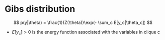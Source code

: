 # Gibs distribution

$$
p(y|\theta) = \frac{1}{Z(\theta)}\exp(- \sum_c E[y_c|\theta_c])
$$
* $E[y_c] > 0$ is the energy function associated with the variables in clique c
